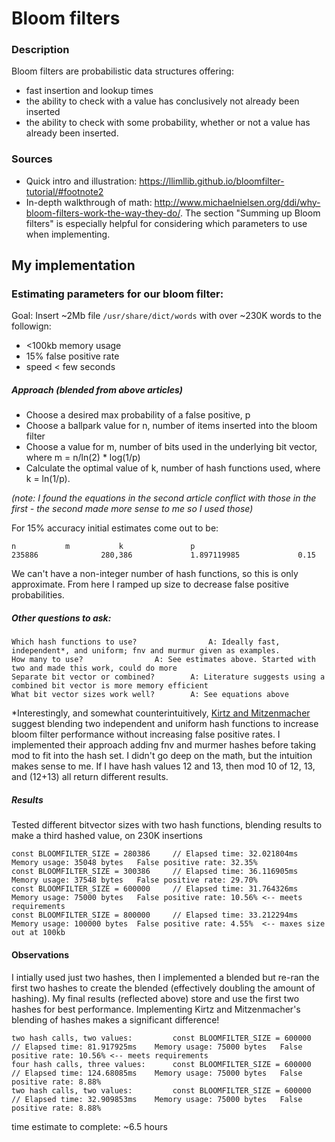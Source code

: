 # Bloom filters

### Description
Bloom filters are probabilistic data structures offering:
 * fast insertion and lookup times
 * the ability to check with a value has conclusively not already been inserted
 * the ability to check with some probability, whether or not a value has already been inserted.

### Sources
* Quick intro and illustration: https://llimllib.github.io/bloomfilter-tutorial/#footnote2
* In-depth walkthrough of math: http://www.michaelnielsen.org/ddi/why-bloom-filters-work-the-way-they-do/. The section "Summing up Bloom filters" is especially helpful for considering which parameters to use when implementing.

## My implementation

### Estimating parameters for our bloom filter:
Goal: Insert ~2Mb file `/usr/share/dict/words` with over ~230K words to the followign:
 * <100kb memory usage
 * 15% false positive rate
 * speed < few seconds

##### Approach (blended from above articles)
* Choose a desired max probability of a false positive, p
* Choose a ballpark value for n, number of items inserted into the bloom filter
* Choose a value for m, number of bits used in the underlying bit vector, where m = n/ln(2) * log(1/p)
* Calculate the optimal value of k, number of hash functions used, where k = ln(1/p).

_(note: I found the equations in the second article conflict with those in the first - the second made more sense to me so I used those)_

For 15% accuracy initial estimates come out to be:

	n			m			k				p
	235886		        280,386		        1.897119985		        0.15

We can't have a non-integer number of hash functions, so this is only approximate. From here I ramped up size to decrease false positive probabilities. 

##### Other questions to ask:
```
Which hash functions to use? 	        	A: Ideally fast, independent*, and uniform; fnv and murmur given as examples.
How many to use?				A: See estimates above. Started with two and made this work, could do more
Separate bit vector or combined?		A: Literature suggests using a combined bit vector is more memory efficient
What bit vector sizes work well?		A: See equations above
```
*Interestingly, and somewhat counterintuitively, [Kirtz and Mitzenmacher](http://www.eecs.harvard.edu/~michaelm/postscripts/rsa2008.pdf) suggest blending two independent and uniform hash functions to increase bloom filter performance without increasing false positive rates.
I implemented their approach adding fnv and murmer hashes before taking mod to fit into the hash set. I didn't go deep on the math, but the intuition makes sense to me. If I have hash values 12 and 13, then mod 10 of 12, 13, and (12+13) all return different results. 

##### Results
Tested different bitvector sizes with two hash functions, blending results to make a third hashed value, on 230K insertions
```
const BLOOMFILTER_SIZE = 280386 	// Elapsed time: 32.021804ms	Memory usage: 35048 bytes 	False positive rate: 32.35%
const BLOOMFILTER_SIZE = 300386 	// Elapsed time: 36.116905ms 	Memory usage: 37548 bytes 	False positive rate: 29.70%
const BLOOMFILTER_SIZE = 600000 	// Elapsed time: 31.764326ms 	Memory usage: 75000 bytes 	False positive rate: 10.56% <-- meets requirements
const BLOOMFILTER_SIZE = 800000 	// Elapsed time: 33.212294ms 	Memory usage: 100000 bytes 	False positive rate: 4.55%  <-- maxes size out at 100kb

```

#### Observations
I intially used just two hashes, then I implemented a blended but re-ran the first two hashes to create the blended (effectively doubling the amount of hashing). My final results (reflected above) store and use the first two hashes for best performance.
Implementing Kirtz and Mitzenmacher's blending of hashes makes a significant difference!
```
two hash calls, two values:         const BLOOMFILTER_SIZE = 600000 	// Elapsed time: 81.917925ms 	Memory usage: 75000 bytes 	False positive rate: 10.56% <-- meets requirements
four hash calls, three values:      const BLOOMFILTER_SIZE = 600000 	// Elapsed time: 124.68085ms 	Memory usage: 75000 bytes 	False positive rate: 8.88%
two hash calls, two values:         const BLOOMFILTER_SIZE = 600000     // Elapsed time: 32.909853ms    Memory usage: 75000 bytes   False positive rate: 8.88%
```

time estimate to complete: ~6.5 hours